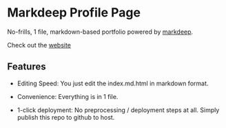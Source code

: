 # Markdeep Profile Page
No-frills, 1 file, markdown-based portfolio powered by [markdeep](https://casual-effects.com/markdeep/).

Check out the [website](https://www.edwardshu.com)

## Features

* Editing Speed: You just edit the index.md.html in markdown format.

* Convenience: Everything is in 1 file. 

* 1-click deployment: No preprocessing / deployment steps at all. Simply publish this repo to github to host.

